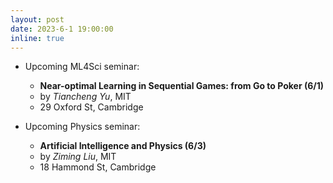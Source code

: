 ```yaml
---
layout: post
date: 2023-6-1 19:00:00
inline: true
---
```


- Upcoming ML4Sci seminar:
  - **Near-optimal Learning in Sequential Games: from Go to Poker (6/1)**
  - by *Tiancheng Yu*, MIT
  - 29 Oxford St, Cambridge

- Upcoming Physics seminar:
  - **Artificial Intelligence and Physics (6/3)**
  - by *Ziming Liu*, MIT
  - 18 Hammond St, Cambridge

<!--
layout: post
date: 2022-12-3 19:00:00
inline: true

- Invited talk by Professor Norman Yao!
  - *Introduction to Time Crystals*
  - Please RSVP [here](https://forms.gle/PE3utKMcF4kwtHLt5) -->
